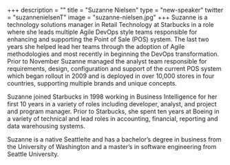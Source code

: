 +++
description = ""
title = "Suzanne Nielsen"
type = "new-speaker"
twitter = "suzannenielsenT"
image = "suzanne-nielsen.jpg"
+++
Suzanne is a technology solutions manager in Retail Technology at Starbucks in a role where she leads multiple Agile DevOps style teams responsible for enhancing and supporting the Point of Sale (POS) system.  The last two years she helped lead her teams through the adoption of Agile methodologies and most recently in beginning the DevOps transformation.  Prior to November Suzanne managed the analyst team responsible for requirements, design, configuration and support of the current POS system which began rollout in 2009 and is deployed in over 10,000 stores in four countries, supporting multiple brands and unique concepts.

Suzanne joined Starbucks in 1998 working in Business Intelligence for her first 10 years in a variety of roles including developer, analyst, and project and program manager.  Prior to Starbucks, she spent ten years at Boeing in a variety of technical and lead roles in accounting, financial, reporting and data warehousing systems.

Suzanne is a native Seattleite and has a bachelor’s degree in business from the University of Washington and a master’s in software engineering from Seattle University.